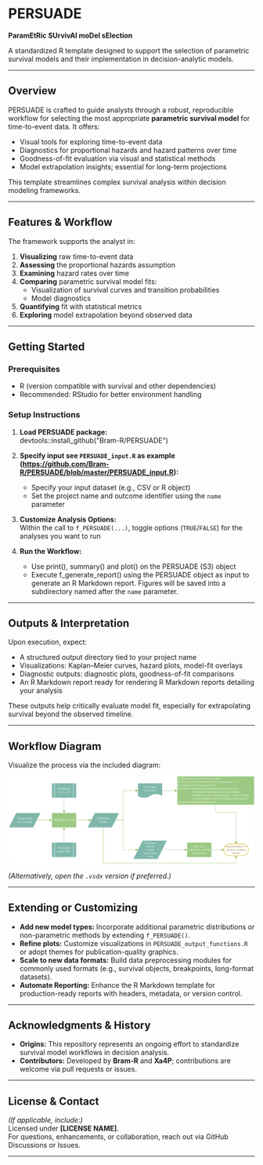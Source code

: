 # PERSUADE  
**ParamEtRic SUrvivAl moDel sElection**

A standardized R template designed to support the selection of parametric survival models and their implementation in decision-analytic models.

---

## Overview

PERSUADE is crafted to guide analysts through a robust, reproducible workflow for selecting the most appropriate **parametric survival model** for time-to-event data. It offers:

- Visual tools for exploring time-to-event data  
- Diagnostics for proportional hazards and hazard patterns over time  
- Goodness-of-fit evaluation via visual and statistical methods  
- Model extrapolation insights; essential for long-term projections  

This template streamlines complex survival analysis within decision modeling frameworks.

---

## Features & Workflow

The framework supports the analyst in:

1. **Visualizing** raw time-to-event data  
2. **Assessing** the proportional hazards assumption  
3. **Examining** hazard rates over time  
4. **Comparing** parametric survival model fits:
   - Visualization of survival curves and transition probabilities  
   - Model diagnostics  
5. **Quantifying** fit with statistical metrics  
6. **Exploring** model extrapolation beyond observed data  

---


## Getting Started

### **Prerequisites**
- R (version compatible with survival and other dependencies)
- Recommended: RStudio for better environment handling

### **Setup Instructions**

1. **Load PERSUADE package:**  
   devtools::install_github("Bram-R/PERSUADE")

2. **Specify input see `PERSUADE_input.R` as example (https://github.com/Bram-R/PERSUADE/blob/master/PERSUADE_input.R):**  
   - Specify your input dataset (e.g., CSV or R object)  
   - Set the project name and outcome identifier using the `name` parameter  

3. **Customize Analysis Options:**  
   Within the call to `f_PERSUADE(...)`, toggle options (`TRUE`/`FALSE`) for the analyses you want to run  

4. **Run the Workflow:**  
   - Use print(), summary() and plot() on the PERSUADE (S3) object
   - Execute f_generate_report() using the PERSUADE object as input to generate an R Markdown report. Figures will be saved into a subdirectory named after the `name` parameter.

---

## Outputs & Interpretation

Upon execution, expect:

- A structured output directory tied to your project name  
- Visualizations: Kaplan–Meier curves, hazard plots, model-fit overlays  
- Diagnostic outputs: diagnostic plots, goodness-of-fit comparisons  
- An R Markdown report ready for rendering R Markdown reports detailing your analysis  

These outputs help critically evaluate model fit, especially for extrapolating survival beyond the observed timeline.

---

## Workflow Diagram

Visualize the process via the included diagram:  

![PERSUADE Workflow Overview](PERSUADE_figure_process.png)  

*(Alternatively, open the `.vsdx` version if preferred.)*

---

## Extending or Customizing

- **Add new model types:** Incorporate additional parametric distributions or non-parametric methods by extending `f_PERSUADE()`.  
- **Refine plots:** Customize visualizations in `PERSUADE_output_functions.R` or adopt themes for publication-quality graphics.  
- **Scale to new data formats:** Build data preprocessing modules for commonly used formats (e.g., survival objects, breakpoints, long-format datasets).  
- **Automate Reporting:** Enhance the R Markdown template for production-ready reports with headers, metadata, or version control.  

---

## Acknowledgments & History

- **Origins:** This repository represents an ongoing effort to standardize survival model workflows in decision analysis.  
- **Contributors:** Developed by **Bram-R** and **Xa4P**; contributions are welcome via pull requests or issues.  

---

## License & Contact

*(If applicable, include:)*  
Licensed under **[LICENSE NAME]**.  
For questions, enhancements, or collaboration, reach out via GitHub Discussions or Issues.  

---


